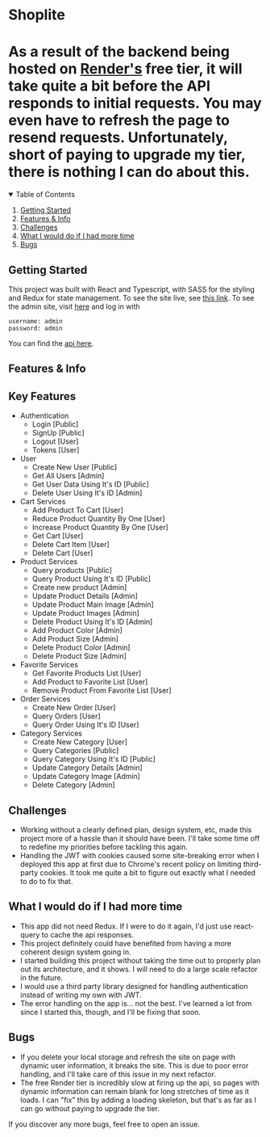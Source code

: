 # Shoplite

# As a result of the backend being hosted on [Render's](render.com) free tier, it will take quite a bit before the API responds to initial requests. You may even have to refresh the page to resend requests. Unfortunately, short of paying to upgrade my tier, there is nothing I can do about this.

<!-- TABLE OF CONTENTS -->
<details open="open">
  <summary>Table of Contents</summary>
  <ol>
    <li>
      <a href="#getting-started">Getting Started</a>
    </li>
    <li>
      <a href="#features-&-info">Features & Info</a>
    </li>
    <li>
      <a href="#challenges">Challenges</a>
    </li>
    <li>
      <a href="#what-i-would-do-if-i-had-more-time">What I would do if I had more time</a>
    </li>
    <li>
      <a href="#bugs">Bugs</a>
    </li>
  </ol>
</details>

## Getting Started

This project was built with React and Typescript, with SASS for the styling and Redux for state management. To see the site live, see [this link](https://shoplite.onrender.com/). To see the admin site, visit [here](https://shoplite-admin.onrender.com/) and log in with

```
username: admin
password: admin
```

You can find the [api here](https://shoplite-api.onrender.com/api/).

## Features & Info

## Key Features

* Authentication
  * Login [Public]
  * SignUp [Public]
  * Logout [User]
  * Tokens [User]
* User
  * Create New User [Public]
  * Get All Users [Admin]
  * Get User Data Using It's ID [Public]
  * Delete User Using It's ID [Admin]
* Cart Services
  * Add Product To Cart [User]
  * Reduce Product Quantity By One [User]
  * Increase Product Quantity By One [User]
  * Get Cart [User]
  * Delete Cart Item [User]
  * Delete Cart [User]
* Product Services
  * Query products [Public]
  * Query Product Using It's ID [Public]
  * Create new product [Admin]
  * Update Product Details [Admin]
  * Update Product Main Image [Admin]
  * Update Product Images [Admin]
  * Delete Product Using It's ID [Admin]
  * Add Product Color [Admin]
  * Add Product Size [Admin]
  * Delete Product Color [Admin]
  * Delete Product Size [Admin]
* Favorite Services
  * Get Favorite Products List [User]
  * Add Product to Favorite List [User]
  * Remove Product From Favorite List [User]
* Order Services
  * Create New Order [User]
  * Query Orders [User]
  * Query Order Using It's ID [User]
* Category Services
  * Create New Category [User]
  * Query Categories [Public]
  * Query Category Using It's ID [Public]
  * Update Category Details [Admin]
  * Update Category Image [Admin]
  * Delete Category [Admin]

## Challenges

* Working without a clearly defined plan, design system, etc, made this project more of a hassle than it should have been. I'll take some time off to redefine my priorities before tackling this again.
* Handling the JWT with cookies caused some site-breaking error when I deployed this app at first due to Chrome's recent policy on limiting third-party cookies. It took me quite a bit to figure out exactly what I needed to do to fix that.

## What I would do if I had more time

* This app did not need Redux. If I were to do it again, I'd just use react-query to cache the api responses.
* This project definitely could have benefited from having a more coherent design system going in.
* I started building this project without taking the time out to properly plan out its architecture, and it shows. I will need to do a large scale refactor in the future.
* I would use a third party library designed for handling authentication instead of writing my own with JWT.
* The error handling on the app is... not the best. I've learned a lot from since I started this, though, and I'll be fixing that soon.

## Bugs

* If you delete your local storage and refresh the site on page with dynamic user information, it breaks the site. This is due to poor error handling, and I'll take care of this issue in my next refactor.
* The free Render tier is incredibly slow at firing up the api, so pages with dynamic information can remain blank for long stretches of time as it loads. I can "fix" this by adding a loading skeleton, but that's as far as I can go without paying to upgrade the tier.


If you discover any more bugs, feel free to open an issue.
